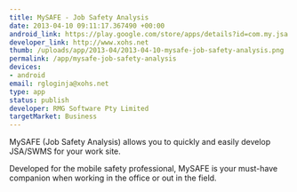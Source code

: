 ```yaml
--- 
title: MySAFE - Job Safety Analysis
date: 2013-04-10 09:11:17.367490 +00:00
android_link: https://play.google.com/store/apps/details?id=com.my.jsa
developer_link: http://www.xohs.net
thumb: /uploads/app/2013-04/2013-04-10-mysafe-job-safety-analysis.png
permalink: /app/mysafe-job-safety-analysis
devices: 
- android
email: rgloginja@xohs.net
type: app
status: publish
developer: RMG Software Pty Limited
targetMarket: Business
---
```


MySAFE (Job Safety Analysis) allows you to quickly and easily develop JSA/SWMS for your work site.

Developed for the mobile safety professional, MySAFE is your must-have companion when working in the office or out in the field.

